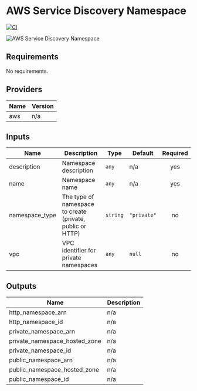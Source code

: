 # AWS Service Discovery Namespace

[![CI](https://github.com/figurate/terraform-aws-service-discovery-namespace/actions/workflows/main.yml/badge.svg)](https://github.com/figurate/terraform-aws-service-discovery-namespace/actions/workflows/main.yml)

![AWS Service Discovery Namespace](aws\_service\_discovery\_namespace.png)

## Requirements

No requirements.

## Providers

| Name | Version |
|------|---------|
| aws | n/a |

## Inputs

| Name | Description | Type | Default | Required |
|------|-------------|------|---------|:--------:|
| description | Namespace description | `any` | n/a | yes |
| name | Namespace name | `any` | n/a | yes |
| namespace\_type | The type of namespace to create (private, public or HTTP) | `string` | `"private"` | no |
| vpc | VPC identifier for private namespaces | `any` | `null` | no |

## Outputs

| Name | Description |
|------|-------------|
| http\_namespace\_arn | n/a |
| http\_namespace\_id | n/a |
| private\_namespace\_arn | n/a |
| private\_namespace\_hosted\_zone | n/a |
| private\_namespace\_id | n/a |
| public\_namespace\_arn | n/a |
| public\_namespace\_hosted\_zone | n/a |
| public\_namespace\_id | n/a |


